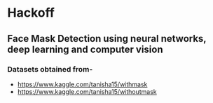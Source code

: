 # Hackoff
 ## Face Mask Detection using neural networks, deep learning and computer vision
 ### Datasets obtained from-
 * https://www.kaggle.com/tanisha15/withmask
 * https://www.kaggle.com/tanisha15/withoutmask
